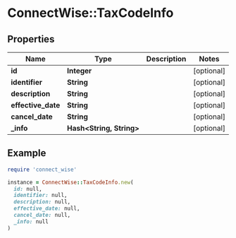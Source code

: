 # ConnectWise::TaxCodeInfo

## Properties

| Name | Type | Description | Notes |
| ---- | ---- | ----------- | ----- |
| **id** | **Integer** |  | [optional] |
| **identifier** | **String** |  | [optional] |
| **description** | **String** |  | [optional] |
| **effective_date** | **String** |  | [optional] |
| **cancel_date** | **String** |  | [optional] |
| **_info** | **Hash&lt;String, String&gt;** |  | [optional] |

## Example

```ruby
require 'connect_wise'

instance = ConnectWise::TaxCodeInfo.new(
  id: null,
  identifier: null,
  description: null,
  effective_date: null,
  cancel_date: null,
  _info: null
)
```

